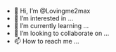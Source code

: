 - 👋 Hi, I’m @Lovingme2max
- 👀 I’m interested in ...
- 🌱 I’m currently learning ...
- 💞️ I’m looking to collaborate on ...
- 📫 How to reach me ...

<!---
Lovingme2max/Lovingme2max is a ✨ special ✨ repository because its `README.md` (this file) appears on your GitHub profile.
You can click the Preview link to take a look at your changes.
--->
